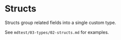 # Structs

Structs group related fields into a single custom type.

See `mdtest/03-types/02-structs.md` for examples.
